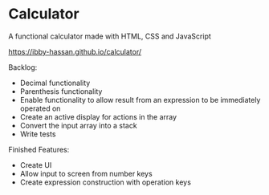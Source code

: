 # Calculator
A functional calculator made with HTML, CSS and JavaScript

 https://ibby-hassan.github.io/calculator/
 
Backlog:
* Decimal functionality
* Parenthesis functionality
* Enable functionality to allow result from an expression to be immediately operated on
* Create an active display for actions in the array 
* Convert the input array into a stack
* Write tests


Finished Features:
* Create UI
* Allow input to screen from number keys
* Create expression construction with operation keys 

